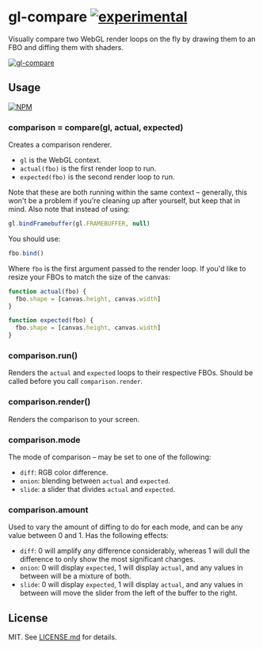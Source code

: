 # gl-compare [![experimental](http://badges.github.io/stability-badges/dist/experimental.svg)](http://github.com/badges/stability-badges)

Visually compare two WebGL render loops on the fly by drawing them to an FBO
and diffing them with shaders.

[![gl-compare](http://imgur.com/zVtYFax.jpg)](http://hughsk.io/gl-compare)

## Usage

[![NPM](https://nodei.co/npm/gl-compare.png)](https://nodei.co/npm/gl-compare/)

### comparison = compare(gl, actual, expected)
Creates a comparison renderer.

* `gl` is the WebGL context.
* `actual(fbo)` is the first render loop to run.
* `expected(fbo)` is the second render loop to run.

Note that these are both running within the same context – generally, this won't
be a problem if you're cleaning up after yourself, but keep that in mind. Also
note that instead of using:

``` javascript
gl.bindFramebuffer(gl.FRAMEBUFFER, null)
```

You should use:

``` javascript
fbo.bind()
```

Where `fbo` is the first argument passed to the render loop. If you'd like to
resize your FBOs to match the size of the canvas:

``` javascript
function actual(fbo) {
  fbo.shape = [canvas.height, canvas.width]
}

function expected(fbo) {
  fbo.shape = [canvas.height, canvas.width]
}
```

### comparison.run()
Renders the `actual` and `expected` loops to their respective FBOs. Should be
called before you call `comparison.render`.

### comparison.render()
Renders the comparison to your screen.

### comparison.mode
The mode of comparison – may be set to one of the following:

* `diff`: RGB color difference.
* `onion`: blending between `actual` and `expected`.
* `slide`: a slider that divides `actual` and `expected`.

### comparison.amount
Used to vary the amount of diffing to do for each mode, and can be any value
between 0 and 1. Has the following effects:

* `diff`: 0 will amplify *any* difference considerably, whereas 1 will dull the
  difference to only show the most significant changes.
* `onion`: 0 will display `expected`, 1 will display `actual`, and any values
  in between will be a mixture of both.
* `slide`: 0 will display `expected`, 1 will display `actual`, and any values
  in between will move the slider from the left of the buffer to the right.

## License

MIT. See [LICENSE.md](http://github.com/hughsk/gl-compare/blob/master/LICENSE.md) for details.
